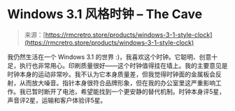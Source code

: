 <!--yml

category: 未分类

date: 2024-05-29 12:42:30

-->

# Windows 3.1 风格时钟 – The Cave

> 来源：[https://rmcretro.store/products/windows-3-1-style-clock](https://rmcretro.store/products/windows-3-1-style-clock)

我仍然生活在一个 Windows 3.1 的世界 :)，我喜欢这个时钟。它聪明、创意十足，执行也非常用心。印刷质量很好——这个时钟值得挂在墙上。我的主要意见是时钟本身的运动非常吵。我不认为它本身质量差，但我觉得时钟面的金属板会反射，从而放大噪音。指针本身很符合品牌形象，但在我的办公室里这严重影响工作。我已暂时断开了电池，希望能找到一个更安静的替代机制。时钟本身评5星，声音评2星，运输和客户体验评5星。
